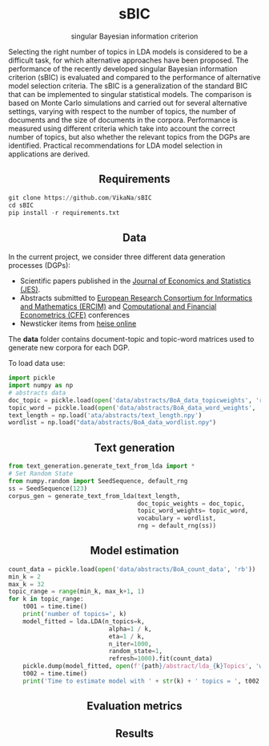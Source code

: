 <h1 align="center">sBIC</h1>
<p align="center">singular Bayesian information criterion</p>

Selecting the right number of topics in LDA models is considered to be a difficult task, for which alternative approaches have been proposed. The performance of the recently developed singular Bayesian information criterion (sBIC) is evaluated and compared to the performance of alternative model selection criteria. The sBIC is a generalization of the standard BIC that can be implemented to singular statistical models. The comparison is based on Monte Carlo simulations and carried out for several alternative settings, varying with respect to the number of topics, the number of documents and the size of documents in the corpora. Performance is measured using different criteria which take into account the correct number of topics, but also whether the relevant topics from the DGPs are identified. Practical recommendations for LDA model selection in applications are derived.

<h2 align="center">Requirements</h2>

```python
git clone https://github.com/VikaNa/sBIC
cd sBIC
pip install -r requirements.txt
```

<h2 align="center">Data</h2>

In the current project, we consider three different data generation processes (DGPs):
- Scientific papers published in the [Journal of Economics and Statistics (JES)](https://www.degruyter.com/view/journals/jbnst/jbnst-overview.xml).
- Abstracts submitted to [European Research Consortium for Informatics and Mathematics (ERCIM)](https://www.ercim.eu/) and [Computational and Financial Econometrics (CFE)](http://www.cfenetwork.org/) conferences
- Newsticker items from [heise online](https://www.heise.de/)

The **data** folder contains document-topic and topic-word matrices used to generate new corpora for each DGP.

To load data use:

```python
import pickle
import numpy as np
# abstracts data
doc_topic = pickle.load(open('data/abstracts/BoA_data_topicweights', 'rb'))
topic_word = pickle.load(open('data/abstracts/BoA_data_word_weights', 'rb'))
text_length = np.load('ata/abstracts/text_length.npy')
wordlist = np.load("data/abstracts/BoA_data_wordlist.npy")
```

<h2 align="center">Text generation</h2>

```python
from text_generation.generate_text_from_lda import *
# Set Random State
from numpy.random import SeedSequence, default_rng
ss = SeedSequence(123)
corpus_gen = generate_text_from_lda(text_length, 
                                    doc_topic_weights = doc_topic, 
                                    topic_word_weights= topic_word,
                                    vocabulary = wordlist, 
                                    rng = default_rng(ss))
```

<h2 align="center">Model estimation</h2>

```python
count_data = pickle.load(open('data/abstracts/BoA_count_data', 'rb'))
min_k = 2
max_k = 32
topic_range = range(min_k, max_k+1, 1)
for k in topic_range:
    t001 = time.time()
    print('number of topics=', k)
    model_fitted = lda.LDA(n_topics=k, 
                            alpha=1 / k, 
                            eta=1 / k, 
                            n_iter=1000, 
                            random_state=1,
                            refresh=1000).fit(count_data)
    pickle.dump(model_fitted, open(f'{path}/abstract/lda_{k}Topics', 'wb'))
    t002 = time.time()
    print('Time to estimate model with ' + str(k) + ' topics = ', t002 - t001)
```

<h2 align="center">Evaluation metrics</h2>


<h2 align="center">Results</h2>
